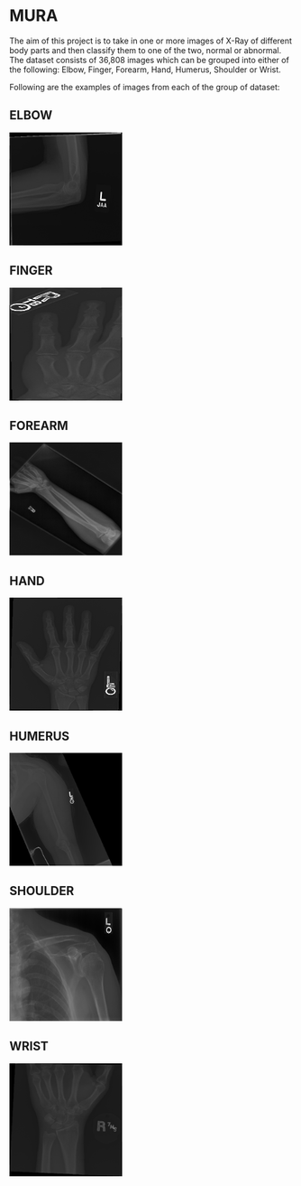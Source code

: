 # MURA

The aim of this project is to take in one or more images of X-Ray of different body parts and then classify them to one of the two, normal or abnormal.
The dataset consists of 36,808 images which can be grouped into either of the following: Elbow, Finger, Forearm, Hand, Humerus, Shoulder or Wrist.

Following are the examples of images from each of the group of dataset:

## ELBOW
<p align = "left">
<img width="200" height="200" src="Dataset_Examples/ELBOW.png">
</p>

## FINGER
<p align = "left">
<img width="200" height="200" src="Dataset_Examples/FINGER.png">
</p>

## FOREARM
<p align = "left">
<img width="200" height="200" src="Dataset_Examples/FOREARM.png">
</p>

## HAND
<p align = "left">
<img width="200" height="200" src="Dataset_Examples/HAND.png">
</p>

## HUMERUS
<p align = "left">
<img width="200" height="200" src="Dataset_Examples/HUMERUS.png">
</p>

## SHOULDER
<p align = "left">
<img width="200" height="200" src="Dataset_Examples/SHOULDER.png">
</p>

## WRIST
<p align = "left">
<img width="200" height="200" src="Dataset_Examples/WRIST.png">
</p>
